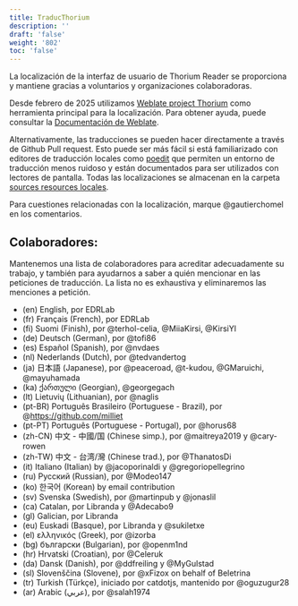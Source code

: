 ```yaml
---
title: TraducThorium 
description: ''
draft: 'false'
weight: '802'
toc: 'false'
---
```


La localización de la interfaz de usuario de Thorium Reader se proporciona y mantiene gracias a voluntarios y organizaciones colaboradoras.

Desde febrero de 2025 utilizamos [Weblate project Thorium](https://hosted.weblate.org/projects/thorium-reader/) como herramienta principal para la localización. Para obtener ayuda, puede consultar la [Documentación de Weblate](https://docs.weblate.org/en/latest/index.html). 

Alternativamente, las traducciones se pueden hacer directamente a través de Github Pull request. Esto puede ser más fácil si está familiarizado con editores de traducción locales como [poedit](https://poedit.net/) que permiten un entorno de traducción menos ruidoso y están documentados para ser utilizados con lectores de pantalla.
Todas las localizaciones se almacenan en la carpeta [sources resources locales](https://github.com/edrlab/thorium-reader/tree/develop/src/resources/locales). 
    
Para cuestiones relacionadas con la localización, marque @gautierchomel en los comentarios.

## Colaboradores:
Mantenemos una lista de colaboradores para acreditar adecuadamente su trabajo, y también para ayudarnos a saber a quién mencionar en las peticiones de traducción. La lista no es exhaustiva y eliminaremos las menciones a petición.

* (en) English, por EDRLab
* (fr) Français (French), por EDRLab
* (fi) Suomi (Finish), por @terhol-celia, @MiiaKirsi, @KirsiYl
* (de) Deutsch (German), por @tofi86
* (es) Español (Spanish), por @nvdaes
* (nl) Nederlands (Dutch), por @tedvandertog
* (ja) 日本語 (Japanese), por @peaceroad, @t-kudou, @GMaruichi, @mayuhamada
* (ka) ქართული (Georgian), @georgegach
* (lt) Lietuvių (Lithuanian), por @naglis
* (pt-BR) Português Brasileiro (Portuguese - Brazil), por @https://github.com/milliet
* (pt-PT) Português (Portuguese - Portugal), por @horus68
* (zh-CN) 中文 - 中國/国 (Chinese simp.), por @maitreya2019 y @cary-rowen 
* (zh-TW) 中文 - 台湾/灣 (Chinese trad.), por @ThanatosDi
* (it) Italiano (Italian) by @jacoporinaldi y @gregoriopellegrino
* (ru) Русский (Russian), por @Modeo147
* (ko) 한국어 (Korean) by email contribution
* (sv) Svenska (Swedish), por @martinpub y @jonaslil
* (ca) Catalan, por Libranda y @Adecabo9
* (gl) Galician, por Libranda
* (eu) Euskadi (Basque), por Libranda y @sukiletxe
* (el) ελληνικός (Greek), por @izorba
* (bg) български (Bulgarian), por @openm1nd
* (hr) Hrvatski (Croatian), por @Celeruk
* (da) Dansk (Danish), por @ddfreiling y @MyGulstad
* (sl) Slovenščina (Slovene), por @xFizox on behalf of Beletrina
* (tr) Turkish (Türkçe), iniciado por catdotjs, mantenido por @oguzugur28
* (ar) Arabic (عربي), por @salah1974
